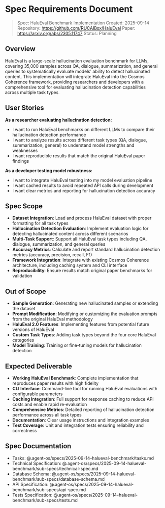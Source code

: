 # Spec Requirements Document

> Spec: HaluEval Benchmark Implementation
> Created: 2025-09-14
> Repository: https://github.com/RUCAIBox/HaluEval
> Paper: https://arxiv.org/abs/2305.11747
> Status: Planning

## Overview

HaluEval is a large-scale hallucination evaluation benchmark for LLMs, covering 35,000 samples across QA, dialogue, summarization, and general queries to systematically evaluate models' ability to detect hallucinated content. This implementation will integrate HaluEval into the Cosmos Coherence framework, providing researchers and developers with a comprehensive tool for evaluating hallucination detection capabilities across multiple task types.

## User Stories

**As a researcher evaluating hallucination detection:**
- I want to run HaluEval benchmarks on different LLMs to compare their hallucination detection performance
- I want to analyze results across different task types (QA, dialogue, summarization, general) to understand model strengths and weaknesses
- I want reproducible results that match the original HaluEval paper findings

**As a developer testing model robustness:**
- I want to integrate HaluEval testing into my model evaluation pipeline
- I want cached results to avoid repeated API calls during development
- I want clear metrics and reporting for hallucination detection accuracy

## Spec Scope

- **Dataset Integration**: Load and process HaluEval dataset with proper formatting for all task types
- **Hallucination Detection Evaluation**: Implement evaluation logic for detecting hallucinated content across different scenarios
- **Multi-Task Support**: Support all HaluEval task types including QA, dialogue, summarization, and general queries
- **Accuracy Metrics**: Calculate and report standard hallucination detection metrics (accuracy, precision, recall, F1)
- **Framework Integration**: Integrate with existing Cosmos Coherence architecture, including caching system and CLI interface
- **Reproducibility**: Ensure results match original paper benchmarks for validation

## Out of Scope

- **Sample Generation**: Generating new hallucinated samples or extending the dataset
- **Prompt Modification**: Modifying or customizing the evaluation prompts from the original HaluEval methodology
- **HaluEval 2.0 Features**: Implementing features from potential future versions of HaluEval
- **Custom Task Types**: Adding task types beyond the four core HaluEval categories
- **Model Training**: Training or fine-tuning models for hallucination detection

## Expected Deliverable

- **Working HaluEval Benchmark**: Complete implementation that reproduces paper results with high fidelity
- **CLI Interface**: Command-line tool for running HaluEval evaluations with configurable parameters
- **Caching Integration**: Full support for response caching to reduce API costs and enable rapid re-evaluation
- **Comprehensive Metrics**: Detailed reporting of hallucination detection performance across all task types
- **Documentation**: Clear usage instructions and integration examples
- **Test Coverage**: Unit and integration tests ensuring reliability and correctness

## Spec Documentation

- Tasks: @.agent-os/specs/2025-09-14-halueval-benchmark/tasks.md
- Technical Specification: @.agent-os/specs/2025-09-14-halueval-benchmark/sub-specs/technical-spec.md
- Database Schema: @.agent-os/specs/2025-09-14-halueval-benchmark/sub-specs/database-schema.md
- API Specification: @.agent-os/specs/2025-09-14-halueval-benchmark/sub-specs/api-spec.md
- Tests Specification: @.agent-os/specs/2025-09-14-halueval-benchmark/sub-specs/tests.md
